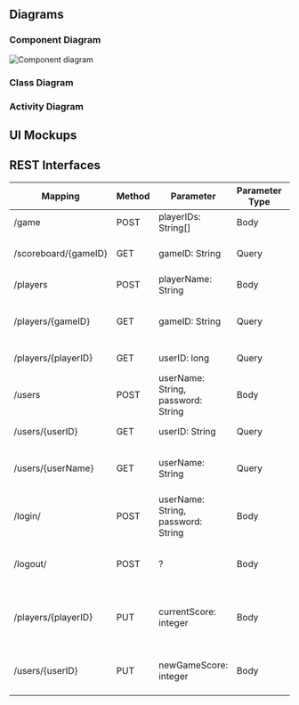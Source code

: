 ## Diagrams

### Component Diagram

![Component diagram](uml/component_diagram.svg)

### Class Diagram

### Activity Diagram

## UI Mockups

## REST Interfaces

| Mapping  | Method | Parameter  | Parameter Type | Status Code  | Response | Description  |
| ------------- | ------------- | ------------- | ------------- | ------------- | ------------- | ------------- |
| /game  | POST  | playerIDs: String[] | Body  | ... | ...  | initiate a new game  |
| /scoreboard/{gameID}  | GET  | gameID: String | Query  | ...  | ... | retrieve a list of scores  |
| /players  | POST  | playerName: String  | Body | ...  | ... | create a new player  |
| /players/{gameID}  | GET  | gameID: String  | Query  | ... | ... | retrieve a list of players in a game  |
| /players/{playerID}  | GET  | userID: long  | Query  | ...  | ... | retrieve a player by ID  |
| /users  | POST  | userName: String, password: String  | Body  | ... | ...  | register a new user  |
| /users/{userID} | GET  | userID: String  | Query | ... | ... | retrieve a user by ID  |
| /users/{userName} | GET  | userName: String  | Query | ... | ... | retrieve a user by their username  |
| /login/ | POST  | userName: String, password: String  | Body  | ...  | ... | login with username and password  |
| /logout/ | POST  | ?  | Body  | ... | ... | terminate user session by logging out  |
| /players/{playerID} | PUT | currentScore: integer | Body | - | - | change players score during game |
| /users/{userID} | PUT | newGameScore: integer | Body | - | - | change users overall game score |




